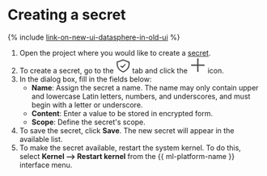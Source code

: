 # Creating a secret

{% include [link-on-new-ui-datasphere-in-old-ui](../../../_includes/datasphere/datasphere-old-note.md) %}

1. Open the project where you would like to create a [secret](../../concepts/secrets.md).
1. To create a secret, go to the ![Secrets](../../../_assets/datasphere/jupyterlab/secret.svg) tab and click the ![plus](../../../_assets/datasphere/jupyterlab/add.svg) icon.
1. In the dialog box, fill in the fields below:
   * **Name**: Assign the secret a name.
      The name may only contain upper and lowercase Latin letters, numbers, and underscores, and must begin with a letter or underscore.
   * **Content**: Enter a value to be stored in encrypted form.
   * **Scope**: Define the secret's scope.
1. To save the secret, click **Save**. The new secret will appear in the available list.
1. To make the secret available, restart the system kernel. To do this, select **Kernel ⟶ Restart kernel** from the {{ ml-platform-name }} interface menu.